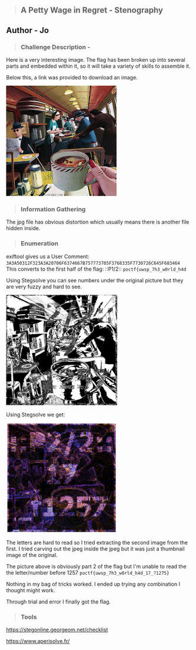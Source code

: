 > ## A Petty Wage in Regret - Stenography
Author - Jo
---

> ### Challenge Description -

Here is a very interesting image. The flag has been broken up into several parts and embedded within it, so it will take a variety of skills to assemble it.

Below this, a link was provided to download an image.

<img height=300 src=DF2.jpg>

> ### Information Gathering

The jpg file has obvious distortion which usually means there is another file hidden inside.

> ### Enumeration

exiftool gives us a User Comment: `3A3A50312F323A3A20706F6374667B757773705F3768335F7730726C645F683464` 
This converts to the first half of the flag: ::P1/2:: `poctf{uwsp_7h3_w0rld_h4d`

Using Stegsolve you can see numbers under the original picture but they are very fuzzy and hard to see.

<!-- ![IMG](https://github.com/Cyber-Vanguards/CTF/blob/main/CTFs/pointer_overflow/2023/stenography/a_petty_wage_in_regret/ds2fuzzy.png) -->

<img height=300 src=ds2fuzzy.png>

Using Stegsolve we get:

<!-- ![IMG](https://github.com/Cyber-Vanguards/CTF/blob/main/CTFs/pointer_overflow/2023/stenography/a_petty_wage_in_regret/DS2.png) -->

<img height=300 src=DS2.png>

The letters are hard to read so I tried extracting the second image from the first. I tried carving out the jpeg inside the jpeg but it was just a thumbnail image of the original.

The picture above is obviously part 2 of the flag but I'm unable to read the the letter/number before 1257 `poctf{uwsp_7h3_w0rld_h4d_17_?1275}`

Nothing in my bag of tricks worked. I ended up trying any combination I thought might work.

Through trial and error I finally got the flag.

> ### Tools

https://stegonline.georgeom.net/checklist

https://www.aperisolve.fr/